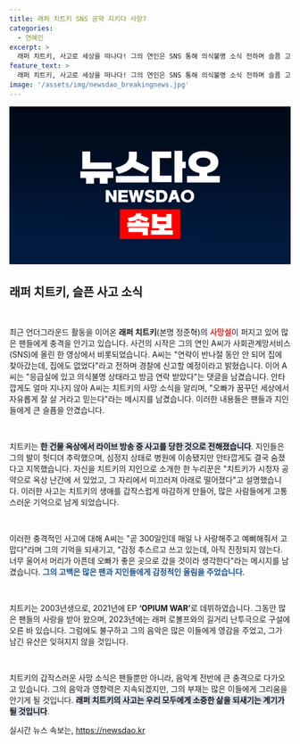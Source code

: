 ```yaml
---
title: 래퍼 치트키 SNS 공약 지키다 사망?
categories:
  - 연예인
excerpt: >
  래퍼 치트키, 사고로 세상을 떠나다! 그의 연인은 SNS 통해 의식불명 소식 전하며 슬픔 고백. 안타까운 사고의 전말과 그의 음악 여정을 되돌아본다. 클릭해서 자세한 이야기를 만나보세요!
feature_text: >
  래퍼 치트키, 사고로 세상을 떠나다! 그의 연인은 SNS 통해 의식불명 소식 전하며 슬픔 고백. 안타까운 사고의 전말과 그의 음악 여정을 되돌아본다. 클릭해서 자세한 이야기를 만나보세요!
image: '/assets/img/newsdao_breakingnews.jpg'
---
```


<p><img src="/assets/img/newsdao_breakingnews.jpg" alt="pcversion 속보" /></p>

<h2 data-ke-size="size26">래퍼 치트키, 슬픈 사고 소식</h2>

<p data-ke-size="size16">&nbsp;</p>

<p>최근 언더그라운드 활동을 이어온 <b>래퍼 치트키</b>(본명 정준혁)의 <b><span style="color: #ee2323;">사망설</span></b>이 퍼지고 있어 많은 팬들에게 충격을 안기고 있습니다. 사건의 시작은 그의 연인 A씨가 사회관계망서비스(SNS)에 올린 한 영상에서 비롯되었습니다. A씨는 "연락이 반나절 동안 안 되어 집에 찾아갔는데, 집에도 없었다"라고 전하며 경찰에 신고할 예정이라고 밝혔습니다. 이어 A씨는 "응급실에 있고 의식불명 상태라고 방금 연락 받았다"는 댓글을 남겼습니다. 안타깝게도 얼마 지나지 않아 A씨는 치트키의 사망 소식을 알리며, "오빠가 꿈꾸던 세상에서 자유롭게 잘 살 거라고 믿는다"라는 메시지를 남겼습니다. 이러한 내용들은 팬들과 지인들에게 큰 슬픔을 안겼습니다.</p>

<p data-ke-size="size16">&nbsp;</p>

<p>치트키는 <b><span style="background-color: #21538527;">한 건물 옥상에서 라이브 방송 중 사고를 당한 것으로 전해졌습니다</span></b>. 지인들은 그의 발이 헛디뎌 추락했으며, 심정지 상태로 병원에 이송됐지만 안타깝게도 결국 숨졌다고 지목했습니다. 자신을 치트키의 지인으로 소개한 한 누리꾼은 "치트키가 시청자 공약으로 옥상 난간에 서 있었고, 그 자리에서 미끄러져 아래로 떨어졌다"고 설명했습니다. 이러한 사고는 치트키의 생애를 갑작스럽게 마감하게 만들어, 많은 사람들에게 고통스러운 기억으로 남게 되었습니다.</p>

<p data-ke-size="size16">&nbsp;</p>

<p>이러한 충격적인 사고에 대해 A씨는 "곧 300일인데 매일 나 사랑해주고 예뻐해줘서 고맙다"라며 그의 기억을 되새기고, "감정 추스르고 쓰고 있는데, 아직 진정되지 않는다. 너무 울어서 머리가 아픈데 오빠가 좋은 곳으로 갔을 것이라 생각한다"라는 메시지를 남겼습니다. <b><span style="color: #1a5490;">그의 고백은 많은 팬과 지인들에게 감정적인 울림을 주었습니다</span></b>. </p>

<p data-ke-size="size16">&nbsp;</p>

<p>치트키는 2003년생으로, 2021년에 EP <b>‘OPIUM WAR’</b>로 데뷔하였습니다. 그동안 많은 팬들의 사랑을 받아 왔으며, 2023년에는 래퍼 로볼프와의 길거리 난투극으로 구설에 오른 바 있습니다. 그럼에도 불구하고 그의 음악은 많은 이들에게 영감을 주었고, 그가 남긴 유산은 잊혀지지 않을 것입니다.</p>

<p data-ke-size="size16">&nbsp;</p>

<p>치트키의 갑작스러운 사망 소식은 팬들뿐만 아니라, 음악계 전반에 큰 충격으로 다가오고 있습니다. 그의 음악과 영향력은 지속되겠지만, 그의 부재는 많은 이들에게 그리움을 안기게 될 것입니다. <b><span style="background-color: #21538527;">래퍼 치트키의 사고는 우리 모두에게 소중한 삶을 되새기는 계기가 될 것입니다</span></b>.</p>
실시간 뉴스 속보는, <a href="https://newsdao.kr" rel="dofollow">https://newsdao.kr</a>


